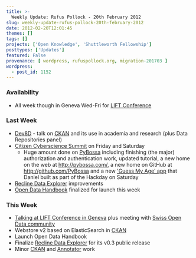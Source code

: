 ```yaml
---
title: >-
  Weekly Update: Rufus Pollock - 20th February 2012
slug: weekly-update-rufus-pollock-20th-february-2012
date: 2012-02-20T12:01:45
themes: []
tags: []
projects: ['Open Knowledge', 'Shuttleworth Fellowship']
posttypes: ['Updates']
featured: False
provenance: [ wordpress, rufuspollock.org, migration-201703 ]
wordpress:
  - post_id: 1152
---
```


### Availability

* All week though in Geneva Wed-Fri for [LIFT Conference][lift]

### Last Week

* [Dev8D][] - talk on [CKAN][] and its use in academia and research (plus Data Repositories panel)
* [Citizen Cyberscience Summit][ccs] on Friday and Saturday
  * Huge amount done on [PyBossa][] including finishing (the major) authorization and authentication work, updated tutorial, a new home on the web at http://pybossa.com/, a new home on GitHub at http://github.com/PyBossa and a new ['Guess My Age' app](http://pybossa.com/app/gma/presenter) that Daniel built as part of the Hackday on Saturday
* [Recline Data Explorer][Recline] improvements
* [Open Data Handbook][odh] finalized for launch this week

### This Week

* [Talking at LIFT Conference in Geneva][lift] plus meeting with [Swiss Open Data community](http://opendata.ch/) 
* Webstore v2 based on ElasticSearch in [CKAN][]
* Launch Open Data Handbook
* Finalize [Recline Data Explorer][Recline] for its v0.3 public release
* Minor [CKAN][] and [Annotator][] work

[Dev8d]: http://dev8d.org/
[ccs]: http://www.citizencyberscience.net/summit2/
[PyBossa]: http://pybossa.com/
[CKAN]: http://ckan.org/
[lift]: http://liftconference.com/lift12
[odh]: http://opendatahandbook.org/
[Annotator]: http://okfnlabs.org/annotator
[Recline]: http://okfnlabs.org/recline

